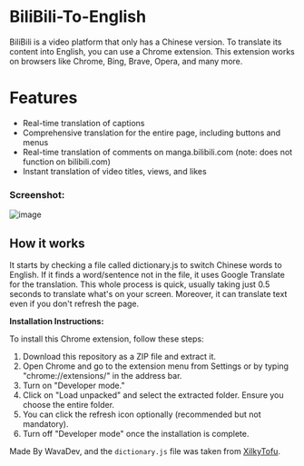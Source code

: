 # BiliBili-To-English
BiliBili is a video platform that only has a Chinese version. To translate its content into English, you can use a Chrome extension. This extension works on browsers like Chrome, Bing, Brave, Opera, and many more.

# Features

- Real-time translation of captions
- Comprehensive translation for the entire page, including buttons and menus
- Real-time translation of comments on manga.bilibili.com (note: does not function on bilibili.com)
- Instant translation of video titles, views, and likes

### Screenshot:
![image](https://github.com/user-attachments/assets/594ffde2-3be6-4e05-8a40-51bc9b1cbf54)


## How it works
It starts by checking a file called dictionary.js to switch Chinese words to English. If it finds a word/sentence not in the file, it uses Google Translate for the translation. This whole process is quick, usually taking just 0.5 seconds to translate what's on your screen. Moreover, it can translate text even if you don't refresh the page.

**Installation Instructions:**

To install this Chrome extension, follow these steps:
1. Download this repository as a ZIP file and extract it.
2. Open Chrome and go to the extension menu from Settings or by typing "chrome://extensions/" in the address bar.
3. Turn on "Developer mode."
4. Click on "Load unpacked" and select the extracted folder. Ensure you choose the entire folder.
5. You can click the refresh icon optionally (recommended but not mandatory).
6. Turn off "Developer mode" once the installation is complete.

Made By WavaDev,
and the `dictionary.js` file was taken from [XilkyTofu](https://github.com/XilkyTofu/bilibili_translate_chrome_extension).
